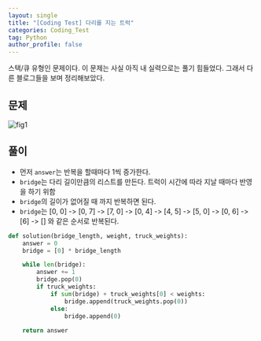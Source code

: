 ```yaml
---
layout: single
title: "[Coding Test] 다리를 지는 트럭"
categories: Coding_Test
tag: Python
author_profile: false
---
```


스택/큐 유형인 문제이다. 이 문제는 사실 아직 내 실력으로는 풀기 힘들었다. 그래서 다른 블로그들을 보며 정리해보았다.

## 문제 
![fig1]({{site.url}}/images/2023-03-08-ct5/문제설명.png)

## 풀이
* 먼저 `answer`는 반복을 할때마다 1씩 증가한다.
* `bridge`는 다리 길이만큼의 리스트를 만든다. 트럭이 시간에 따라 지날 때마다 반영을 하기 위함
* `bridge`의 길이가 없어질 때 까지 반복하면 된다.
* `bridge`는 [0, 0] -> [0, 7] -> [7, 0] -> [0, 4] -> [4, 5] -> [5, 0] -> [0, 6] -> [6] -> [] 와 같은 순서로 반복된다.


```python
def solution(bridge_length, weight, truck_weights):
    answer = 0
    bridge = [0] * bridge_length

    while len(bridge):
        answer += 1
        bridge.pop(0)
        if truck_weights:
            if sum(bridge) + truck_weights[0] < weights:
                bridge.append(truck_weights.pop(0))
            else:
                bridge.append(0)
                
    return answer
```